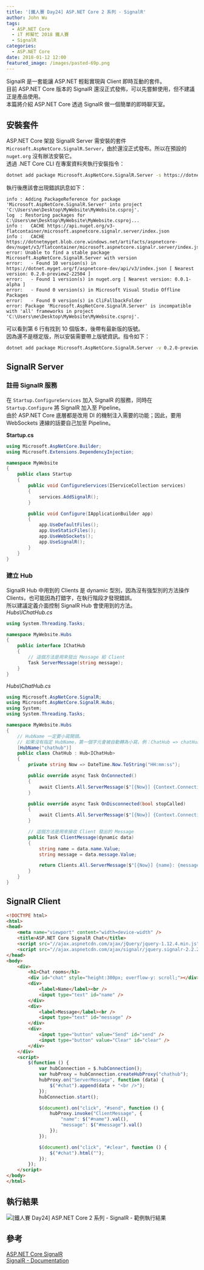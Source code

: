 ```yaml
---
title: '[鐵人賽 Day24] ASP.NET Core 2 系列 - SignalR'
author: John Wu
tags:
  - ASP.NET Core
  - iT 邦幫忙 2018 鐵人賽
  - SignalR
categories:
  - ASP.NET Core
date: 2018-01-12 12:00
featured_image: /images/pasted-69p.png
---
```


SignalR 是一套能讓 ASP.NET 輕鬆實現與 Client 即時互動的套件。  
目前 ASP.NET Core 版本的 SignalR 還沒正式發佈，可以先嘗鮮使用，但不建議正是產品使用。  
本篇將介紹 ASP.NET Core 透過 SignalR 做一個簡單的即時聊天室。  

<!-- more -->

## 安裝套件

ASP.NET Core 架設 SignalR Server 需安裝的套件 `Microsoft.AspNetCore.SignalR.Server`，由於還沒正式發布。所以在預設的 `nuget.org` 沒有辦法安裝它。  
透過 .NET Core CLI 在專案資料夾執行安裝指令：  
```sh
dotnet add package Microsoft.AspNetCore.SignalR.Server -s https://dotnet.myget.org/f/aspnetcore-dev/api/v3/index.json
```

執行後應該會出現錯誤訊息如下：  
```
info : Adding PackageReference for package 'Microsoft.AspNetCore.SignalR.Server' into project 'C:\Users\me\Desktop\MyWebsite\MyWebsite.csproj'.
log  : Restoring packages for C:\Users\me\Desktop\MyWebsite\MyWebsite.csproj...
info :   CACHE https://api.nuget.org/v3-flatcontainer/microsoft.aspnetcore.signalr.server/index.json
info :   CACHE https://dotnetmyget.blob.core.windows.net/artifacts/aspnetcore-dev/nuget/v3/flatcontainer/microsoft.aspnetcore.signalr.server/index.json
error: Unable to find a stable package Microsoft.AspNetCore.SignalR.Server with version
error:   - Found 10 version(s) in https://dotnet.myget.org/f/aspnetcore-dev/api/v3/index.json [ Nearest version: 0.2.0-preview2-22504 ]
error:   - Found 1 version(s) in nuget.org [ Nearest version: 0.0.1-alpha ]
error:   - Found 0 version(s) in Microsoft Visual Studio Offline Packages
error:   - Found 0 version(s) in CliFallbackFolder
error: Package 'Microsoft.AspNetCore.SignalR.Server' is incompatible with 'all' frameworks in project 'C:\Users\me\Desktop\MyWebsite\MyWebsite.csproj'.
```

可以看到第 6 行有找到 10 個版本，後帶有最新版的版號。  
因為還不是穩定版，所以安裝需要帶上版號資訊。指令如下：
```sh
dotnet add package Microsoft.AspNetCore.SignalR.Server -v 0.2.0-preview2-* -s https://dotnet.myget.org/f/aspnetcore-dev/api/v3/index.json
```

## SignalR Server

### 註冊 SignalR 服務

在 `Startup.ConfigureServices` 加入 SignalR 的服務，同時在 `Startup.Configure` 將 SignalR 加入至 Pipeline。  
由於 ASP.NET Core 底層都是改用 DI 的機制注入需要的功能；因此，要用 WebSockets 連線的話要自己加至 Pipeline。  

**Startup.cs**  
```cs
using Microsoft.AspNetCore.Builder;
using Microsoft.Extensions.DependencyInjection;

namespace MyWebsite
{
    public class Startup
    {
        public void ConfigureServices(IServiceCollection services)
        {
            services.AddSignalR();
        }

        public void Configure(IApplicationBuilder app)
        {
            app.UseDefaultFiles();
            app.UseStaticFiles();
            app.UseWebSockets();
            app.UseSignalR();
        }
    }
}
```

### 建立 Hub

SignalR Hub 中用到的 Clients 是 dynamic 型別，因為沒有強型別的方法操作 Clients，也可能因為打錯字，在執行階段才發現錯誤。  
所以建議定義介面控制 SignalR Hub 會使用到的方法。  
*Hubs\IChatHub.cs*  
```cs
using System.Threading.Tasks;

namespace MyWebsite.Hubs
{
    public interface IChatHub
    {
        // 這個方法是用來發出 Message 給 Client
        Task ServerMessage(string message);
    }
}
```

*Hubs\ChatHub.cs*
```cs
using Microsoft.AspNetCore.SignalR;
using Microsoft.AspNetCore.SignalR.Hubs;
using System;
using System.Threading.Tasks;

namespace MyWebsite.Hubs
{
    // HubName 一定要小寫開頭。
    // 如果沒有指定 HubName，第一個字元會被自動轉為小寫。例：ChatHub => chatHub
    [HubName("chathub")]
    public class ChatHub : Hub<IChatHub>
    {
        private string Now => DateTime.Now.ToString("HH:mm:ss");

        public override async Task OnConnected()
        {
            await Clients.All.ServerMessage($"[{Now}] {Context.ConnectionId} joined");
        }

        public override async Task OnDisconnected(bool stopCalled)
        {
            await Clients.All.ServerMessage($"[{Now}] {Context.ConnectionId} left");
        }

        // 這個方法是用來接收 Client 發出的 Message
        public Task ClientMessage(dynamic data)
        {
            string name = data.name.Value;
            string message = data.message.Value;

            return Clients.All.ServerMessage($"[{Now}] {name}: {message}");
        }
    }
}
```

## SignalR Client

```html
<!DOCTYPE html>
<html>
<head>
    <meta name="viewport" content="width=device-width" />
    <title>ASP.NET Core SignalR Chat</title>
    <script src="//ajax.aspnetcdn.com/ajax/jQuery/jquery-1.12.4.min.js"></script>
    <script src="//ajax.aspnetcdn.com/ajax/signalr/jquery.signalr-2.2.2.min.js"></script>
</head>
<body>
    <div>
        <h1>Chat rooms</h1>
        <div id="chat" style="height:300px; overflow-y: scroll;"></div>
        <div>
            <label>Name</label><br />
            <input type="text" id="name" />
        </div>
        <div>
            <label>Message</label><br />
            <input type="text" id="message" />
        </div>
        <div>
            <input type="button" value="Send" id="send" />
            <input type="button" value="Clear" id="clear" />
        </div>
    </div>
    <script>
        $(function () {
            var hubConnection = $.hubConnection();
            var hubProxy = hubConnection.createHubProxy("chathub");
            hubProxy.on("ServerMessage", function (data) {
                $("#chat").append(data + "<br />");
            });
            hubConnection.start();

            $(document).on("click", "#send", function () {
                hubProxy.invoke("ClientMessage", {
                    "name": $("#name").val(),
                    "message": $("#message").val()
                });
            });

            $(document).on("click", "#clear", function () {
                $("#chat").html("");
            });
        });
    </script>
</body>
</html>
```

## 執行結果

![[鐵人賽 Day24] ASP.NET Core 2 系列 - SignalR - 範例執行結果](/images/pasted-69.gif)

## 參考

[ASP.NET Core SignalR](https://github.com/aspnet/SignalR/)  
[SignalR - Documentation](https://github.com/SignalR/SignalR/wiki)